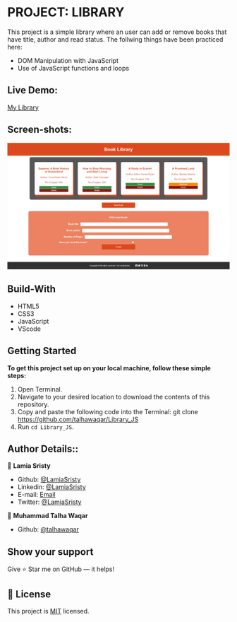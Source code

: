 # PROJECT: LIBRARY

This project is a simple library where an user can add or remove books that have title, author and read status. 
The follwing things have been practiced here:
- DOM Manipulation with JavaScript
- Use of JavaScript functions and loops

## Live Demo:
[My Library](https://raw.githack.com/LamiaSristy/Library_JS/master/index.html)

## Screen-shots:
<img src="img/screenshot.png">

## Build-With

- HTML5
- CSS3
- JavaScript
- VScode

## Getting Started

**To get this project set up on your local machine, follow these simple steps:**

1. Open Terminal.
2. Navigate to your desired location to download the contents of this repository.
3. Copy and paste the following code into the Terminal: git clone https://github.com/talhawaqar/Library_JS
4. Run ```cd Library_JS```.

## Author Details::

👤 **Lamia Sristy**

- Github: [@LamiaSristy](https://github.com/LamiaSristy)
- Linkedin: [@LamiaSristy](https://www.linkedin.com/in/lamia-hemayet-sristy/)
- E-mail: <a href="mailto:lamiasristy@gmail.com?subject=Hello Lamia!">Email</a>  
- Twitter: [@LamiaSristy](https://twitter.com/lsristy1)

👤 **Muhammad Talha Waqar**

- Github: [@talhawaqar](https://github.com/talhawaqar)


## Show your support

Give ⭐ Star me on GitHub — it helps!

## 📝 License

This project is [MIT](lic.url) licensed.   